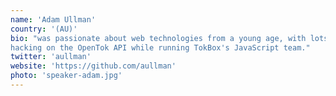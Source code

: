 ```yaml
---
name: 'Adam Ullman'
country: '(AU)'
bio: "was passionate about web technologies from a young age, with lots of marquee tags and animated gifs. Now you can find Adam
hacking on the OpenTok API while running TokBox's JavaScript team."
twitter: 'aullman'
website: 'https://github.com/aullman'
photo: 'speaker-adam.jpg'
---
```

